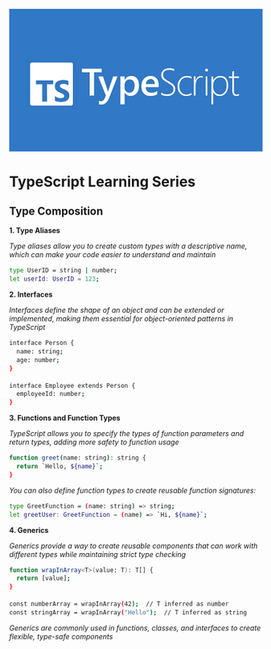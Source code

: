 ![TypeScript](images/image1.jpeg)
# TypeScript Learning Series

## Type Composition

**1. Type Aliases**

*Type aliases allow you to create custom types with a descriptive name, which can make your code easier to understand and maintain*

```bash
type UserID = string | number;
let userId: UserID = 123;
```


**2. Interfaces**

*Interfaces define the shape of an object and can be extended or implemented, making them essential for object-oriented patterns in TypeScript*

```bash
interface Person {
  name: string;
  age: number;
}

interface Employee extends Person {
  employeeId: number;
}
```

**3. Functions and Function Types**

*TypeScript allows you to specify the types of function parameters and return types, adding more safety to function usage*

```bash
function greet(name: string): string {
  return `Hello, ${name}`;
}
```

*You can also define function types to create reusable function signatures:*

```bash
type GreetFunction = (name: string) => string;
let greetUser: GreetFunction = (name) => `Hi, ${name}`;
```

**4. Generics**

*Generics provide a way to create reusable components that can work with different types while maintaining strict type checking*

```bash
function wrapInArray<T>(value: T): T[] {
  return [value];
}

const numberArray = wrapInArray(42);  // T inferred as number
const stringArray = wrapInArray("Hello");  // T inferred as string
```
*Generics are commonly used in functions, classes, and interfaces to create flexible, type-safe components*



